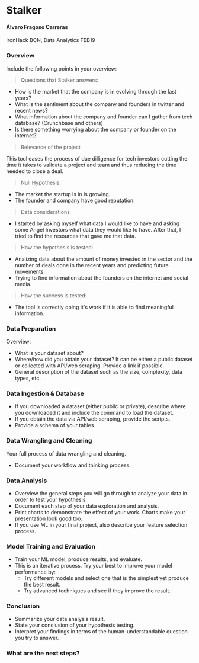 # Stalker
#### Álvaro Fragoso Carreras

IronHack BCN, Data Analytics FEB19

### Overview
Include the following points in your overview:

> Questions that Stalker answers:
- How is the market that the company is in evolving through the last years?
- What is the sentiment about the company and founders in twitter and recent news?
- What information about the company and founder can I gather from tech database? (Crunchbase and others)
- Is there something worrying about the company or founder on the internet?

> Relevance of the project 

This tool eases the process of due dilligence for tech investors cutting the time it takes to validate a project and team and thus reducing the time needed to close a deal.  

> Null Hypothesis: 

 - The market the startup is in is growing.
 - The founder and company have good reputation.


> Data considerations
 
 - I started by asking myself what data I would like to have and asking some Angel Investors what data they would like to have. After that, I tried to find the resources that gave me that data. 

> How the hypothesis is tested:

 - Analizing data about the amount of money invested in the sector and the number of deals done in the recent years and predicting future movements.
 - Trying to find information about the founders on the internet and social media.

> How the success is tested: 
 - The tool is correctly doing it's work if it is able to find meaningful information.
 



### Data Preparation
Overview:
* What is your dataset about?
* Where/how did you obtain your dataset?
It can be either a public dataset or collected with API/web scraping.
Provide a link if possible.
* General description of the dataset such as the size, complexity, data types, etc.

### Data Ingestion & Database
* If you downloaded a dataset (either public or private), describe where you downloaded it and include the command to load the dataset.
* If you obtain the data via API/web scraping, provide the scripts.
* Provide a schema of your tables.

### Data Wrangling and Cleaning
Your full process of data wrangling and cleaning.
* Document your workflow and thinking process.

### Data Analysis
* Overview the general steps you will go through to analyze your data in order to test your hypothesis.
* Document each step of your data exploration and analysis.
* Print charts to demonstrate the effect of your work. Charts make your presentation look good too.
* If you use ML in your final project, also describe your feature selection process.

### Model Training and Evaluation
* Train your ML model, produce results, and evaluate.
* This is an iterative process. Try your best to improve your model performance by:
  * Try different models and select one that is the simplest yet produce the best result.
  * Try advanced techniques and see if they improve the result.

### Conclusion
* Summarize your data analysis result.
* State your conclusion of your hypothesis testing.
* Interpret your findings in terms of the human-understandable question you try to answer.

### What are the next steps?
